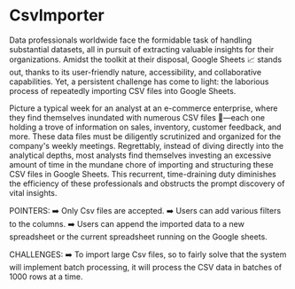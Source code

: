 # CsvImporter
Data professionals worldwide face the formidable task of handling substantial datasets, all in pursuit of extracting valuable insights for their organizations. Amidst the toolkit at their disposal, Google Sheets 📈 stands out, thanks to its user-friendly nature, accessibility, and collaborative capabilities. Yet, a persistent challenge has come to light: the laborious process of repeatedly importing CSV files into Google Sheets.

Picture a typical week for an analyst at an e-commerce enterprise, where they find themselves inundated with numerous CSV files 📁—each one holding a trove of information on sales, inventory, customer feedback, and more. These data files must be diligently scrutinized and organized for the company's weekly meetings. Regrettably, instead of diving directly into the analytical depths, most analysts find themselves investing an excessive amount of time in the mundane chore of importing and structuring these CSV files in Google Sheets. This recurrent, time-draining duty diminishes the efficiency of these professionals and obstructs the prompt discovery of vital insights.

POINTERS:
➡️ Only Csv files are accepted.
➡️ Users can add various filters to the columns.
➡️ Users can append the imported data to a new spreadsheet or the current spreadsheet running on the Google sheets.

CHALLENGES:
➡️ To import large Csv files, so to fairly solve that the system will implement batch processing, it will process the CSV data in batches of 1000 rows at a time.




